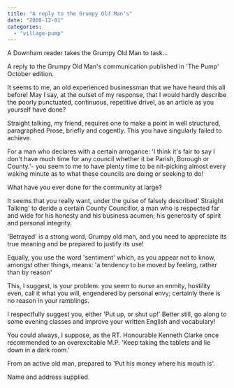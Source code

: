 ```yaml
---
title: "A reply to the Grumpy Old Man's"
date: "2008-12-01"
categories: 
  - "village-pump"
---
```


A Downham reader takes the Grumpy Old Man to task...

A reply to the Grumpy Old Man's communication published in 'The Pump' October edition.

It seems to me, an old experienced businessman that we have heard this all before! May I say, at the outset of my response, that I would hardly describe the poorly punctuated, continuous, repetitive drivel, as an article as you yourself have done?

Straight talking, my friend, requires one to make a point in well structured, paragraphed Prose, briefly and cogently. This you have singularly failed to achieve.

For a man who declares with a certain arrogance: 'I think it's fair to say I don't have much time for any council whether it be Parish, Borough or County.'- you seem to me to have plenty time to be nit-picking almost every waking minute as to what these councils are doing or seeking to do!

What have you ever done for the community at large?

It seems that you really want, under the guise of falsely described' Straight Talking' to deride a certain County Councillor, a man who is respected far and wide for his honesty and his business acumen; his generosity of spirit and personal integrity.

'Betrayed' is a strong word, Grumpy old man, and you need to appreciate its true meaning and be prepared to justify its use!

Equally, you use the word 'sentiment' which, as you appear not to know, amongst other things, means: 'a tendency to be moved by feeling, rather than by reason'

This, I suggest, is your problem: you seem to nurse an enmity, hostility even, call it what you will, engendered by personal envy; certainly there is no reason in your ramblings.

I respectfully suggest you, either 'Put up, or shut up!' Better still, go along to some evening classes and improve your written English and vocabulary!

You could always, I suppose, as the RT. Honourable Kenneth Clarke once recommended to an overexcitable M.P. 'Keep taking the tablets and lie down in a dark room.'

From an active old man, prepared to 'Put his money where his mouth is'.

Name and address supplied.

